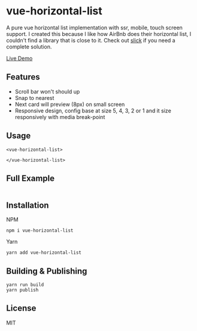 # vue-horizontal-list
A pure vue horizontal list implementation with ssr, mobile, touch screen support.
I created this because I like how AirBnb does their horizontal list, I couldn't find a library that is close to it.
Check out [slick](https://github.com/kenwheeler/slick) if you need a complete solution.  

[Live Demo](https://nuxt-app.fuxing.dev/vue-horizontal-list)

## Features
- Scroll bar won't should up
- Snap to nearest
- Next card will preview (8px) on small screen 
- Responsive design, config base at size 5, 4, 3, 2 or 1 and it size responsively with media break-point

## Usage
```vue
<vue-horizontal-list>

</vue-horizontal-list>
```

## Full Example
```vue

```

## Installation
NPM
```shell script
npm i vue-horizontal-list
```

Yarn
```shell script
yarn add vue-horizontal-list
```

## Building & Publishing
```shell script
yarn run build
yarn publish
```

## License
MIT
